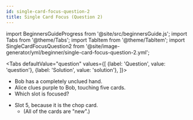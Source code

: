 ```yaml
---
id: single-card-focus-question-2
title: Single Card Focus (Question 2)
---
```


import BeginnersGuideProgress from '@site/src/beginnersGuide.js';
import Tabs from '@theme/Tabs';
import TabItem from '@theme/TabItem';
import SingleCardFocusQuestion2 from '@site/image-generator/yml/beginner/single-card-focus-question-2.yml';

<BeginnersGuideProgress part="28" />

<!-- lint disable no-undefined-references -->

<Tabs
  defaultValue="question"
  values={[
    {label: 'Question', value: 'question'},
    {label: 'Solution', value: 'solution'},
  ]}>
<TabItem value="question">

- Bob has a completely unclued hand.
- Alice clues purple to Bob, touching five cards.
- Which slot is focused?

</TabItem>
<TabItem value="solution">

- Slot 5, because it is the chop card.
  - (All of the cards are "new".)

</TabItem>
</Tabs>

<SingleCardFocusQuestion2 />
